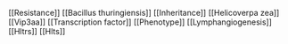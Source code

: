 [[Resistance]]
[[Bacillus thuringiensis]]
[[Inheritance]]
[[Helicoverpa zea]]
[[Vip3aa]]
[[Transcription factor]]
[[Phenotype]]
[[Lymphangiogenesis]]
[[Hltrs]]
[[Hlts]]
